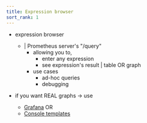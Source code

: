 ```yaml
---
title: Expression browser
sort_rank: 1
---
```


* expression browser
  * | Prometheus server's "/query"
    * allowing you to,
      * enter any expression
      * see expression's result | table OR graph
    * use cases
      * ad-hoc queries
      * debugging

* if you want REAL graphs -> use
  * [Grafana](/docs/visualization/grafana/) OR
  * [Console templates](/docs/visualization/consoles/)

